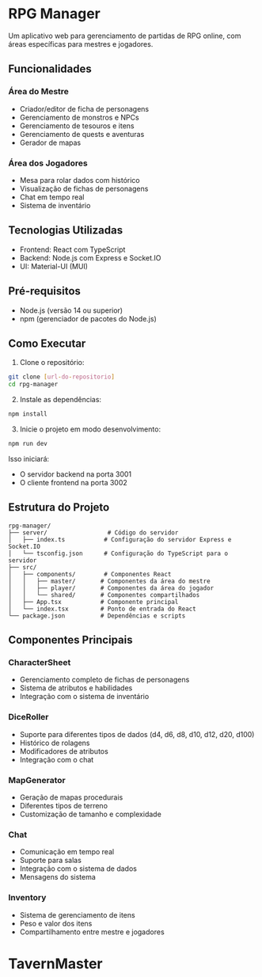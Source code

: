 # RPG Manager

Um aplicativo web para gerenciamento de partidas de RPG online, com áreas específicas para mestres e jogadores.

## Funcionalidades

### Área do Mestre
- Criador/editor de ficha de personagens
- Gerenciamento de monstros e NPCs
- Gerenciamento de tesouros e itens
- Gerenciamento de quests e aventuras
- Gerador de mapas

### Área dos Jogadores
- Mesa para rolar dados com histórico
- Visualização de fichas de personagens
- Chat em tempo real
- Sistema de inventário

## Tecnologias Utilizadas

- Frontend: React com TypeScript
- Backend: Node.js com Express e Socket.IO
- UI: Material-UI (MUI)

## Pré-requisitos

- Node.js (versão 14 ou superior)
- npm (gerenciador de pacotes do Node.js)

## Como Executar

1. Clone o repositório:
```bash
git clone [url-do-repositorio]
cd rpg-manager
```

2. Instale as dependências:
```bash
npm install
```

3. Inicie o projeto em modo desenvolvimento:
```bash
npm run dev
```

Isso iniciará:
- O servidor backend na porta 3001
- O cliente frontend na porta 3002

## Estrutura do Projeto

```
rpg-manager/
├── server/                 # Código do servidor
│   ├── index.ts           # Configuração do servidor Express e Socket.IO
│   └── tsconfig.json      # Configuração do TypeScript para o servidor
├── src/
│   ├── components/        # Componentes React
│   │   ├── master/       # Componentes da área do mestre
│   │   ├── player/       # Componentes da área do jogador
│   │   └── shared/       # Componentes compartilhados
│   ├── App.tsx           # Componente principal
│   └── index.tsx         # Ponto de entrada do React
└── package.json          # Dependências e scripts
```

## Componentes Principais

### CharacterSheet
- Gerenciamento completo de fichas de personagens
- Sistema de atributos e habilidades
- Integração com o sistema de inventário

### DiceRoller
- Suporte para diferentes tipos de dados (d4, d6, d8, d10, d12, d20, d100)
- Histórico de rolagens
- Modificadores de atributos
- Integração com o chat

### MapGenerator
- Geração de mapas procedurais
- Diferentes tipos de terreno
- Customização de tamanho e complexidade

### Chat
- Comunicação em tempo real
- Suporte para salas
- Integração com o sistema de dados
- Mensagens do sistema

### Inventory
- Sistema de gerenciamento de itens
- Peso e valor dos itens
- Compartilhamento entre mestre e jogadores
# TavernMaster
